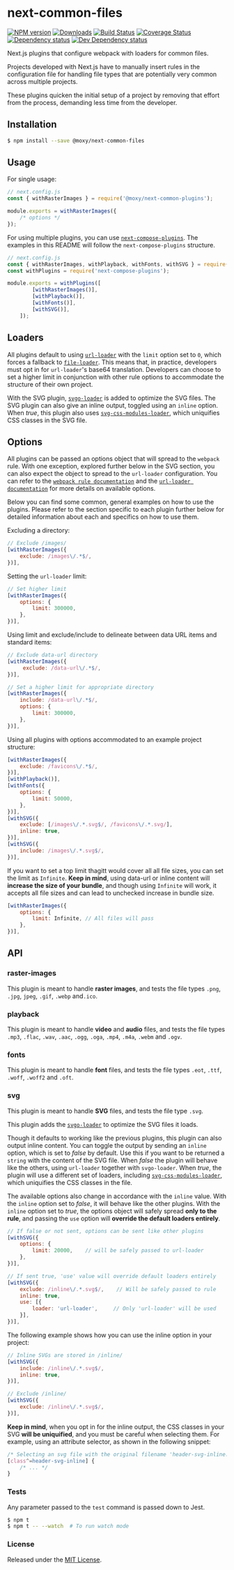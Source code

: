 # next-common-files

[![NPM version][npm-image]][npm-url] [![Downloads][downloads-image]][npm-url] [![Build Status][travis-image]][travis-url] [![Coverage Status][codecov-image]][codecov-url] [![Dependency status][david-dm-image]][david-dm-url] [![Dev Dependency status][david-dm-dev-image]][david-dm-dev-url]

[npm-url]:https://npmjs.org/package/@moxy/next-common-files
[downloads-image]:https://img.shields.io/npm/dm/@moxy/next-common-files.svg
[npm-image]:https://img.shields.io/npm/v/@moxy/next-common-files.svg
[travis-url]:https://travis-ci.org/moxystudio/next-common-files
[travis-image]:http://img.shields.io/travis/moxystudio/next-common-files/master.svg
[codecov-url]:https://codecov.io/gh/moxystudio/next-common-files
[codecov-image]:https://img.shields.io/codecov/c/github/moxystudio/next-common-files/master.svg
[david-dm-url]:https://david-dm.org/moxystudio/next-common-files
[david-dm-image]:https://img.shields.io/david/moxystudio/next-common-files.svg
[david-dm-dev-url]:https://david-dm.org/moxystudio/next-common-files?type=dev
[david-dm-dev-image]:https://img.shields.io/david/dev/moxystudio/next-common-files.svg

Next.js plugins that configure webpack with loaders for common files.

Projects developed with Next.js have to manually insert rules in the configuration file for handling file types that are potentially very common across multiple projects.

These plugins quicken the initial setup of a project by removing that effort from the process, demanding less time from the developer.


## Installation

```sh
$ npm install --save @moxy/next-common-files
```


## Usage

For single usage:

```js
// next.config.js
const { withRasterImages } = require('@moxy/next-common-plugins');

module.exports = withRasterImages({
    /* options */
});
```

For using multiple plugins, you can use [`next-compose-plugins`](https://github.com/cyrilwanner/next-compose-plugins). The examples in this README will follow the `next-compose-plugins` structure.

```js
// next.config.js
const { withRasterImages, withPlayback, withFonts, withSVG } = require('@moxy/next-common-plugins');
const withPlugins = require('next-compose-plugins');

module.exports = withPlugins([
        [withRasterImages()],
        [withPlayback()],
        [withFonts()],
        [withSVG()],
    ]);
```


## Loaders

All plugins default to using [`url-loader`](https://github.com/webpack-contrib/url-loader) with the `limit` option set to `0`, which forces a fallback to [`file-loader`](https://github.com/webpack-contrib/file-loader). This means that, in practice, developers must opt in for `url-loader`'s base64 translation. Developers can choose to set a higher limit in conjunction with other rule options to accommodate the structure of their own project.

With the SVG plugin, [`svgo-loader`](https://github.com/rpominov/svgo-loader) is added to optimize the SVG files. The SVG plugin can also give an inline output, toggled using an `inline` option. When *true*, this plugin also uses [`svg-css-modules-loader`](https://github.com/kevin940726/svg-css-modules-loader), which uniquifies CSS classes in the SVG file.


## Options

All plugins can be passed an options object that will spread to the `webpack` rule. With one exception, explored further below in the SVG section, you can also expect the object to spread to the `url-loader` configuration. You can refer to the [`webpack rule documentation`](https://webpack.js.org/configuration/module/#rule) and the [`url-loader documentation`](https://github.com/webpack-contrib/url-loader#readme) for more details on available options.

Below you can find some common, general examples on how to use the plugins. Please refer to the section specific to each plugin further below for detailed information about each and specifics on how to use them.

Excluding a directory:

```js
// Exclude /images/
[withRasterImages({
    exclude: /images\/.*$/,
})],
```

Setting the `url-loader` limit:

```js
// Set higher limit
[withRasterImages({
    options: {
        limit: 300000,
    },
})],
```

Using limit and exclude/include to delineate between data URL items and standard items:

```js
// Exclude data-url directory
[withRasterImages({
     exclude: /data-url\/.*$/,
})],

// Set a higher limit for appropriate directory
[withRasterImages({
    include: /data-url\/.*$/,
    options: {
        limit: 300000,
    },
})],
```

Using all plugins with options accommodated to an example project structure:

```js
[withRasterImages({
    exclude: /favicons\/.*$/,
})],
[withPlayback()],
[withFonts({
    options: {
        limit: 50000,
    },
})],
[withSVG({
    exclude: [/images\/.*.svg$/, /favicons\/.*.svg/],
    inline: true,
})],
[withSVG({
    include: /images\/.*.svg$/,
})],
```

If you want to set a top limit thagitt would cover all all file sizes, you can set the limit as `Infinite`. **Keep in mind**, using data-url or inline content will **increase the size of your bundle**, and though using `Infinite` will work, it accepts all file sizes and can lead to unchecked increase in bundle size.

```js
[withRasterImages({
    options: {
        limit: Infinite, // All files will pass
    },
})],
```


## API


### raster-images

This plugin is meant to handle **raster images**, and tests the file types `.png`, `.jpg`, `jpeg`, `.gif`, `.webp` and`.ico`.


### playback

This plugin is meant to handle **video** and **audio** files, and tests the file types `.mp3`, `.flac`, `.wav`, `.aac`, `.ogg`, `.oga`, `.mp4`,  `.m4a`, `.webm` and `.ogv`.

### fonts

This plugin is meant to handle **font** files, and tests the file types `.eot`, `.ttf`, `.woff`, `.woff2` and `.oft`.


### svg

This plugin is meant to handle **SVG** files,  and tests the file type `.svg`.

This plugin adds the [`svgo-loader`](https://github.com/rpominov/svgo-loader) to optimize the SVG files it loads. 

Though it defaults to working like the previous plugins, this plugin can also output inline content. You can toggle the output by sending an `inline` option, which is set to *false* by default. Use this if you want to be returned a `string` with the content of the SVG file. When *false* the plugin will behave like the others, using `url-loader` together with `svgo-loader`. When *true*, the plugin will use a different set of loaders, including [`svg-css-modules-loader`](https://github.com/kevin940726/svg-css-modules-loader), which uniquifies the CSS classes in the file.

The available options also change in accordance with the `inline` value. With the `inline` option set to *false*, it will behave like the other plugins. With the `inline` option set to *true*, the options object will safely spread **only to the rule**, and passing the `use` option will **override the default loaders entirely**.

```js
// If false or not sent, options can be sent like other plugins
[withSVG({
    options: {
        limit: 20000,    // will be safely passed to url-loader
    },
})],

// If sent true, 'use' value will override default loaders entirely
[withSVG({
    exclude: /inline\/.*.svg$/,    // Will be safely passed to rule
    inline: true,
    use: [{
        loader: 'url-loader',     // Only 'url-loader' will be used
    }],
})],
```

The following example shows how you can use the inline option in your project:

```js
// Inline SVGs are stored in /inline/
[withSVG({
    include: /inline\/.*.svg$/,
    inline: true,
})],

// Exclude /inline/
[withSVG({
    exclude: /inline\/.*.svg$/,
})],
```

**Keep in mind**, when you opt in for the inline output, the CSS classes in your SVG **will be uniquified**, and you must be careful when selecting them. For example, using an attribute selector, as shown in the following snippet:

```css
/* Selecting an svg file with the original filename 'header-svg-inline.svg' */
[class^=header-svg-inline] {
    /* ... */
}
```

### Tests

Any parameter passed to the `test` command is passed down to Jest.

```sh
$ npm t
$ npm t -- --watch  # To run watch mode
```

### License

Released under the [MIT License](https://opensource.org/licenses/mit-license.php).
